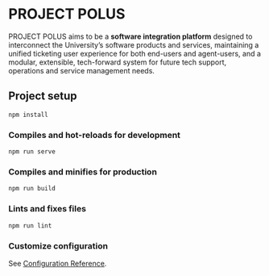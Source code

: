 # PROJECT POLUS <!-- {docsify-ignore-all} -->

PROJECT POLUS aims to be a **software integration platform** designed to interconnect the University’s software products and services, maintaining a unified ticketing user experience for both end-users and agent-users, and a modular, extensible, tech-forward system for future tech support, operations and service management needs.

## Project setup
```
npm install
```

### Compiles and hot-reloads for development
```
npm run serve
```

### Compiles and minifies for production
```
npm run build
```

### Lints and fixes files
```
npm run lint
```

### Customize configuration
See [Configuration Reference](https://cli.vuejs.org/config/).
